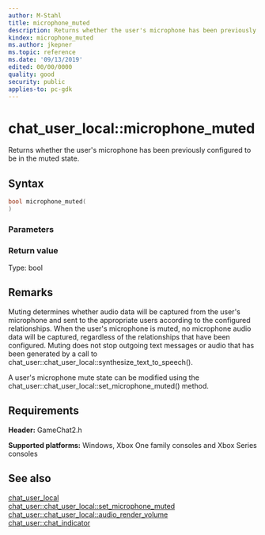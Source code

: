 ```yaml
---
author: M-Stahl
title: microphone_muted
description: Returns whether the user's microphone has been previously configured to be in the muted state.
kindex: microphone_muted
ms.author: jkepner
ms.topic: reference
ms.date: '09/13/2019'
edited: 00/00/0000
quality: good
security: public
applies-to: pc-gdk
---
```


# chat_user_local::microphone_muted  

Returns whether the user's microphone has been previously configured to be in the muted state.  

## Syntax  
  
```cpp
bool microphone_muted(  
)  
```  
  
### Parameters  
  
  
### Return value  
Type: bool
  
  
## Remarks  
  
Muting determines whether audio data will be captured from the user's microphone and sent to the appropriate users according to the configured relationships. When the user's microphone is muted, no microphone audio data will be captured, regardless of the relationships that have been configured. Muting does not stop outgoing text messages or audio that has been generated by a call to chat_user\::chat_user_local\::synthesize_text_to_speech().

A user's microphone mute state can be modified using the chat_user\::chat_user_local\::set_microphone_muted() method.
  
## Requirements  
  
**Header:** GameChat2.h
  
**Supported platforms:** Windows, Xbox One family consoles and Xbox Series consoles  
  
## See also  
[chat_user_local](../chat_user_local.md)  
[chat_user\::chat_user_local\::set_microphone_muted](chat_user_local_set_microphone_muted.md)  
[chat_user\::chat_user_local\::audio_render_volume](chat_user_local_audio_render_volume.md)  
[chat_user::chat_indicator](../../methods/chat_user_chat_indicator.md)
  
  